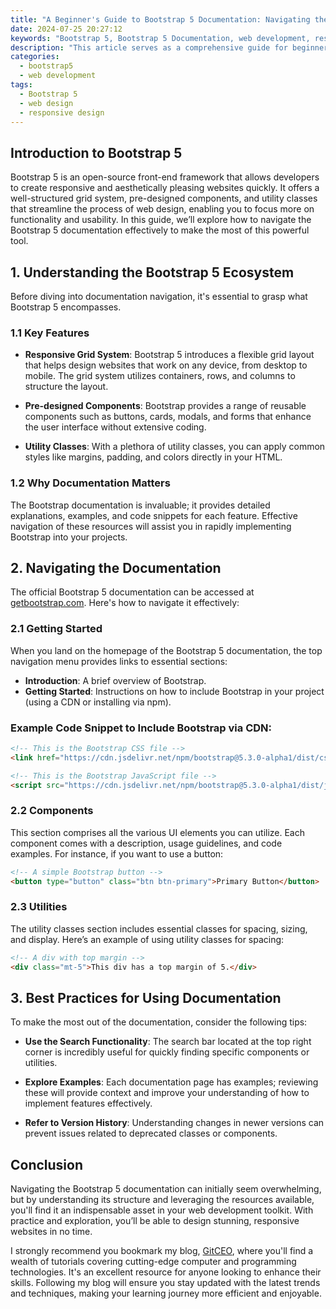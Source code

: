 ```yaml
---
title: "A Beginner's Guide to Bootstrap 5 Documentation: Navigating the Resources"
date: 2024-07-25 20:27:12
keywords: "Bootstrap 5, Bootstrap 5 Documentation, web development, responsive design, front-end framework"
description: "This article serves as a comprehensive guide for beginners who want to navigate the Bootstrap 5 documentation effectively. It covers the essential features of Bootstrap 5, how to get started, and various resources available for enhancing your web development skills. You'll learn how to utilize Bootstrap's components, utilities, and grid system efficiently while gaining insights into best practices in responsive design. By the end of this guide, you'll be equipped to create visually appealing, responsive web pages with ease."
categories:
  - bootstrap5
  - web development
tags:
  - Bootstrap 5
  - web design
  - responsive design
---
```


## Introduction to Bootstrap 5

Bootstrap 5 is an open-source front-end framework that allows developers to create responsive and aesthetically pleasing websites quickly. It offers a well-structured grid system, pre-designed components, and utility classes that streamline the process of web design, enabling you to focus more on functionality and usability. In this guide, we’ll explore how to navigate the Bootstrap 5 documentation effectively to make the most of this powerful tool.

<!-- more -->

## 1. Understanding the Bootstrap 5 Ecosystem

Before diving into documentation navigation, it's essential to grasp what Bootstrap 5 encompasses. 

### 1.1 Key Features

- **Responsive Grid System**: Bootstrap 5 introduces a flexible grid layout that helps design websites that work on any device, from desktop to mobile. The grid system utilizes containers, rows, and columns to structure the layout.
  
- **Pre-designed Components**: Bootstrap provides a range of reusable components such as buttons, cards, modals, and forms that enhance the user interface without extensive coding.

- **Utility Classes**: With a plethora of utility classes, you can apply common styles like margins, padding, and colors directly in your HTML.

### 1.2 Why Documentation Matters

The Bootstrap documentation is invaluable; it provides detailed explanations, examples, and code snippets for each feature. Effective navigation of these resources will assist you in rapidly implementing Bootstrap into your projects.

## 2. Navigating the Documentation

The official Bootstrap 5 documentation can be accessed at [getbootstrap.com](https://getbootstrap.com/docs/5.0/getting-started/introduction/). Here's how to navigate it effectively:

### 2.1 Getting Started

When you land on the homepage of the Bootstrap 5 documentation, the top navigation menu provides links to essential sections:
  
- **Introduction**: A brief overview of Bootstrap.
- **Getting Started**: Instructions on how to include Bootstrap in your project (using a CDN or installing via npm).

### Example Code Snippet to Include Bootstrap via CDN:

```html
<!-- This is the Bootstrap CSS file -->
<link href="https://cdn.jsdelivr.net/npm/bootstrap@5.3.0-alpha1/dist/css/bootstrap.min.css" rel="stylesheet">

<!-- This is the Bootstrap JavaScript file -->
<script src="https://cdn.jsdelivr.net/npm/bootstrap@5.3.0-alpha1/dist/js/bootstrap.bundle.min.js"></script>
```

### 2.2 Components

This section comprises all the various UI elements you can utilize. Each component comes with a description, usage guidelines, and code examples. For instance, if you want to use a button:

```html
<!-- A simple Bootstrap button -->
<button type="button" class="btn btn-primary">Primary Button</button>
```

### 2.3 Utilities

The utility classes section includes essential classes for spacing, sizing, and display. Here’s an example of using utility classes for spacing:

```html
<!-- A div with top margin -->
<div class="mt-5">This div has a top margin of 5.</div>
```

## 3. Best Practices for Using Documentation

To make the most out of the documentation, consider the following tips:

- **Use the Search Functionality**: The search bar located at the top right corner is incredibly useful for quickly finding specific components or utilities.
  
- **Explore Examples**: Each documentation page has examples; reviewing these will provide context and improve your understanding of how to implement features effectively.

- **Refer to Version History**: Understanding changes in newer versions can prevent issues related to deprecated classes or components.

## Conclusion

Navigating the Bootstrap 5 documentation can initially seem overwhelming, but by understanding its structure and leveraging the resources available, you'll find it an indispensable asset in your web development toolkit. With practice and exploration, you’ll be able to design stunning, responsive websites in no time.

I strongly recommend you bookmark my blog, [GitCEO](https://gitceo.com), where you'll find a wealth of tutorials covering cutting-edge computer and programming technologies. It's an excellent resource for anyone looking to enhance their skills. Following my blog will ensure you stay updated with the latest trends and techniques, making your learning journey more efficient and enjoyable.